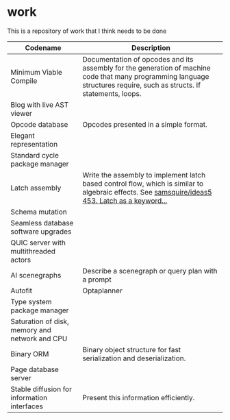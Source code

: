 # work
This is a repository of work that I think needs to be done

| Codename                                       | Description                                                  |
| ---------------------------------------------- | ------------------------------------------------------------ |
| Minimum Viable Compile                         | Documentation of opcodes and its assembly for the generation of machine code that many programming language structures require, such as structs. If statements, loops.<br /> |
| Blog with live AST viewer                      |                                                              |
| Opcode database                                | Opcodes presented in a simple format.                        |
| Elegant representation                         |                                                              |
| Standard cycle package manager                 |                                                              |
| Latch assembly                                 | Write the assembly to implement latch based control flow, which is similar to algebraic effects. See [samsquire/ideas5 453. Latch as a keyword...](https://github.com/samsquire/ideas5#453-latch-as-a-keyword-variables-are-latches-and-interlocking-parallel-processes) |
| Schema mutation                                |                                                              |
| Seamless database software upgrades            |                                                              |
| QUIC server with multithreaded actors          |                                                              |
| AI scenegraphs                                 | Describe a scenegraph or query plan with a prompt            |
| Autofit                                        | Optaplanner                                                  |
| Type system package manager                    |                                                              |
| Saturation of disk, memory and network and CPU |                                                              |
| Binary ORM                                     | Binary object structure for fast serialization and deserialization. |
| Page database server                           |                                                              |
| Stable diffusion for information interfaces    | Present this information efficiently.                        |

